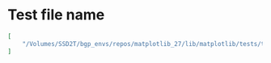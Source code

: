 # Test file name

```json
[
    "/Volumes/SSD2T/bgp_envs/repos/matplotlib_27/lib/matplotlib/tests/test_colorbar.py"
]
```
